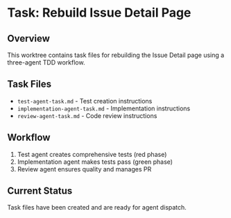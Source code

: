 # Task: Rebuild Issue Detail Page

## Overview

This worktree contains task files for rebuilding the Issue Detail page using a three-agent TDD workflow.

## Task Files

- `test-agent-task.md` - Test creation instructions
- `implementation-agent-task.md` - Implementation instructions
- `review-agent-task.md` - Code review instructions

## Workflow

1. Test agent creates comprehensive tests (red phase)
2. Implementation agent makes tests pass (green phase)
3. Review agent ensures quality and manages PR

## Current Status

Task files have been created and are ready for agent dispatch.

